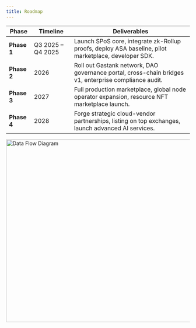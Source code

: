 ```yaml
---
title: Roadmap
---
```


| **Phase**  | **Timeline**         | **Deliverables**                                                                                 |
|------------|----------------------|------------------------------------------------------------------------------------------------|
| **Phase 1** | Q3 2025 – Q4 2025    | Launch SPoS core, integrate zk-Rollup proofs, deploy ASA baseline, pilot marketplace, developer SDK. |
| **Phase 2** | 2026                 | Roll out Gastank network, DAO governance portal, cross-chain bridges v1, enterprise compliance audit. |
| **Phase 3** | 2027                 | Full production marketplace, global node operator expansion, resource NFT marketplace launch.   |
| **Phase 4** | 2028                 | Forge strategic cloud-vendor partnerships, listing on top exchanges, launch advanced AI services. |

<img src="/img/roadmap.png" alt="Data Flow Diagram" width="1000" height="500" />
